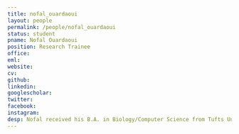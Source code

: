 ```yaml
---
title: nofal_ouardaoui
layout: people
permalink: /people/nofal_ouardaoui
status: student
pname: Nofal Ouardaoui
position: Research Trainee
office:
eml:
website:
cv:
github:
linkedin:
googlescholar:
twitter:
facebook:
instagram:
desp: Nofal received his B.A. in Biology/Computer Science from Tufts University. He is working with the Liu Lab to develope a computational pipeline which is a tool that analyzes gene signatures associated with tumor immune responses to therapies.
---
```

